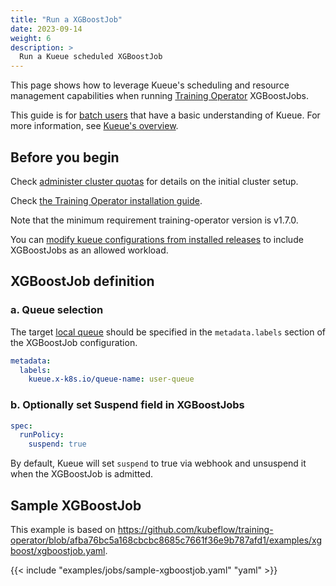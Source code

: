 ```yaml
---
title: "Run a XGBoostJob"
date: 2023-09-14
weight: 6
description: >
  Run a Kueue scheduled XGBoostJob
---
```


This page shows how to leverage Kueue's scheduling and resource management capabilities when running [Training Operator](https://www.kubeflow.org/docs/components/training/xgboost/) XGBoostJobs.

This guide is for [batch users](/docs/tasks#batch-user) that have a basic understanding of Kueue. For more information, see [Kueue's overview](/docs/overview).

## Before you begin

Check [administer cluster quotas](/docs/tasks/administer_cluster_quotas) for details on the initial cluster setup.

Check [the Training Operator installation guide](https://github.com/kubeflow/training-operator#installation).

Note that the minimum requirement training-operator version is v1.7.0.

You can [modify kueue configurations from installed releases](/docs/installation#install-a-custom-configured-released-version) to include XGBoostJobs as an allowed workload.

## XGBoostJob definition

### a. Queue selection

The target [local queue](/docs/concepts/local_queue) should be specified in the `metadata.labels` section of the XGBoostJob configuration.

```yaml
metadata:
  labels:
    kueue.x-k8s.io/queue-name: user-queue
```

### b. Optionally set Suspend field in XGBoostJobs

```yaml
spec:
  runPolicy:
    suspend: true
```

By default, Kueue will set `suspend` to true via webhook and unsuspend it when the XGBoostJob is admitted.

## Sample XGBoostJob

This example is based on https://github.com/kubeflow/training-operator/blob/afba76bc5a168cbcbc8685c7661f36e9b787afd1/examples/xgboost/xgboostjob.yaml.

{{< include "examples/jobs/sample-xgboostjob.yaml" "yaml" >}}
